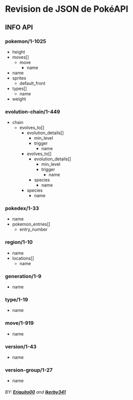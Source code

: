 # Revision de JSON de PokéAPI 

## INFO API

### pokemon/1-1025
- height
- moves[]
    - move
        - name
- name
- sprites
    - default_front
- types[]
    - name
- weight

### evolution-chain/1-449
- chain
    - evolves_to[]
        - evolution_details[]
            - min_level
            - trigger
                - name
        - evolves_to[]
            - evolution_details[]
                - min_level
                - trigger
                    - name
            - species
                - name
        - species
            - name

### pokedex/1-33
- name
- pokemon_entries[]
    - entry_number

### region/1-10
- name
- locations[]
    - name

### generation/1-9
- name

### type/1-19
- name

### move/1-919
- name

### version/1-43
- name

### version-group/1-27
- name

###### BY: **[Eriquito00](https://github.com/Eriquito00)** and **[Ikerby341](https://github.com/Ikerby341)**